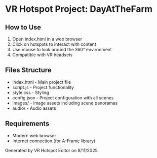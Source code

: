 # VR Hotspot Project: DayAtTheFarm

## How to Use
1. Open index.html in a web browser
2. Click on hotspots to interact with content
3. Use mouse to look around the 360° environment
4. Compatible with VR headsets

## Files Structure
- index.html - Main project file
- script.js - Project functionality
- style.css - Styling
- config.json - Project configuration with all scenes
- images/ - Image assets including scene panoramas
- audio/ - Audio assets

## Requirements
- Modern web browser
- Internet connection (for A-Frame library)

Generated by VR Hotspot Editor on 8/11/2025

